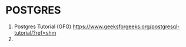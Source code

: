 # POSTGRES

1. Postgres Tutorial (GFG) <https://www.geeksforgeeks.org/postgresql-tutorial/?ref=shm>
2. 